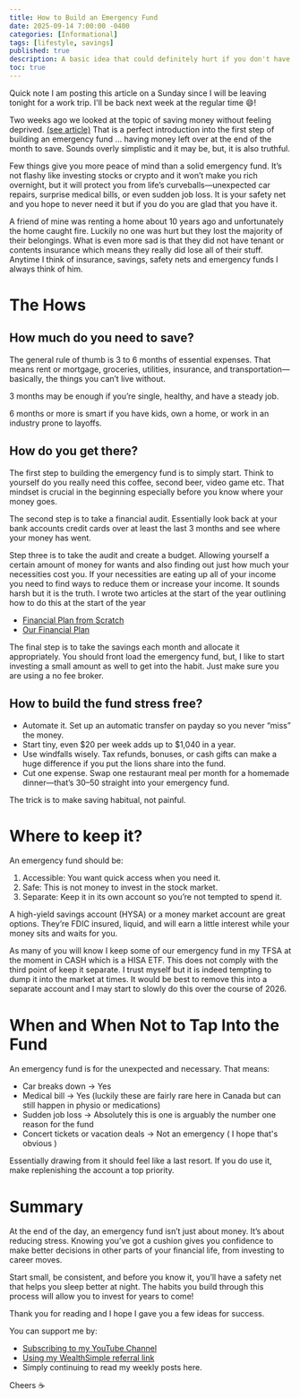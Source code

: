 ```yaml
---
title: How to Build an Emergency Fund
date: 2025-09-14 7:00:00 -0400
categories: [Informational]
tags: [lifestyle, savings]
published: true
description: A basic idea that could definitely hurt if you don't have one.
toc: true
---
```

Quick note I am posting this article on a Sunday since I will be leaving tonight for a work trip. I'll be back next week at the regular time 😄!

Two weeks ago we looked at the topic of saving money without feeling deprived. [(see article)](/posts/how-to-save-money-without-feeling-deprived) That is a perfect introduction into the first step of building an emergency fund ... having money left over at the end of the month to save. Sounds overly simplistic and it may be, but, it is also truthful.

Few things give you more peace of mind than a solid emergency fund. It’s not flashy like investing stocks or crypto and it won’t make you rich overnight, but it will protect you from life’s curveballs—unexpected car repairs, surprise medical bills, or even sudden job loss. It is your safety net and you hope to never need it but if you do you are glad that you have it.

A friend of mine was renting a home about 10 years ago and unfortunately the home caught fire. Luckily no one was hurt but they lost the majority of their belongings. What is even more sad is that they did not have tenant or contents insurance which means they really did lose all of their stuff. Anytime I think of insurance, savings, safety nets and emergency funds I always think of him.

# The Hows

## How much do you need to save?
The general rule of thumb is 3 to 6 months of essential expenses. That means rent or mortgage, groceries, utilities, insurance, and transportation—basically, the things you can’t live without.

3 months may be enough if you’re single, healthy, and have a steady job.

6 months or more is smart if you have kids, own a home, or work in an industry prone to layoffs.

## How do you get there?

The first step to building the emergency fund is to simply start. Think to yourself do you really need this coffee, second beer, video game etc. That mindset is crucial in the beginning especially before you know where your money goes.

The second step is to take a financial audit. Essentially look back at your bank accounts credit cards over at least the last 3 months and see where your money has went.

Step three is to take the audit and create a budget. Allowing yourself a certain amount of money for wants and also finding out just how much your necessities cost you. If your necessities are eating up all of your income you need to find ways to reduce them or increase your income. It sounds harsh but it is the truth. I wrote two articles at the start of the year outlining how to do this at the start of the year
- [Financial Plan from Scratch](/posts/financial-plan-from-scratch-for-2025)
- [Our Financial Plan](/posts/our-financial-plan-for-2025)

The final step is to take the savings each month and allocate it appropriately. You should front load the emergency fund, but, I like to start investing a small amount as well to get into the habit. Just make sure you are using a no fee broker.

## How to build the fund stress free?
- Automate it. Set up an automatic transfer on payday so you never “miss” the money.
- Start tiny, even $20 per week adds up to $1,040 in a year.
- Use windfalls wisely. Tax refunds, bonuses, or cash gifts can make a huge difference if you put the lions share into the fund.
- Cut one expense. Swap one restaurant meal per month for a homemade dinner—that’s $30–$50 straight into your emergency fund.

The trick is to make saving habitual, not painful.

# Where to keep it?

An emergency fund should be:

1. Accessible: You want quick access when you need it.
2. Safe: This is not money to invest in the stock market.
3. Separate: Keep it in its own account so you’re not tempted to spend it.

A high-yield savings account (HYSA) or a money market account are great options. They’re FDIC insured, liquid, and will earn a little interest while your money sits and waits for you.

As many of you will know I keep some of our emergency fund in my TFSA at the moment in CASH which is a HISA ETF. This does not comply with the third point of keep it separate. I trust myself but it is indeed tempting to dump it into the market at times. It would be best to remove this into a separate account and I may start to slowly do this over the course of 2026.

# When and When Not to Tap Into the Fund
An emergency fund is for the unexpected and necessary. That means:

- Car breaks down → Yes
- Medical bill → Yes (luckily these are fairly rare here in Canada but can still happen in physio or medications)
- Sudden job loss → Absolutely this is one is arguably the number one reason for the fund
- Concert tickets or vacation deals → Not an emergency ( I hope that's obvious )

Essentially drawing from it should feel like a last resort. If you do use it, make replenishing the account a top priority.

# Summary

At the end of the day, an emergency fund isn’t just about money. It’s about reducing stress. Knowing you’ve got a cushion gives you confidence to make better decisions in other parts of your financial life, from investing to career moves.

Start small, be consistent, and before you know it, you’ll have a safety net that helps you sleep better at night. The habits you build through this process will allow you to invest for years to come!

Thank you for reading and I hope I gave you a few ideas for success.

You can support me by:
- [Subscribing to my YouTube Channel](https://www.youtube.com/@FinancialFreedomAnOdyssey?sub_confirmation=1)
- [Using my WealthSimple referral link](https://my.wealthsimple.com/app/public/trade-referral-signup?code=VUGTXQ)
- Simply continuing to read my weekly posts here.

Cheers ☕

